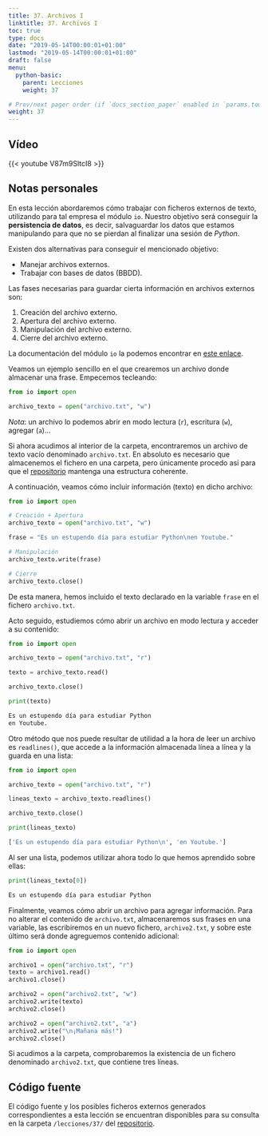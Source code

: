 ```yaml
---
title: 37. Archivos I
linktitle: 37. Archivos I
toc: true
type: docs
date: "2019-05-14T00:00:01+01:00"
lastmod: "2019-05-14T00:00:01+01:00"
draft: false
menu:
  python-basic:
    parent: Lecciones
    weight: 37

# Prev/next pager order (if `docs_section_pager` enabled in `params.toml`)
weight: 37
---
```


## Vídeo

{{< youtube V87m9SltcI8 >}}

## Notas personales

En esta lección abordaremos cómo trabajar con ficheros externos de texto, utilizando para tal empresa el módulo `io`. Nuestro objetivo será conseguir la **persistencia de datos**, es decir, salvaguardar los datos que estamos manipulando para que no se pierdan al finalizar una sesión de *Python*.

Existen dos alternativas para conseguir el mencionado objetivo:

- Manejar archivos externos.
- Trabajar con bases de datos (BBDD).

Las fases necesarias para guardar cierta información en archivos externos son:

1. Creación del archivo externo.
2. Apertura del archivo externo.
3. Manipulación del archivo externo.
4. Cierre del archivo externo.

La documentación del módulo `io` la podemos encontrar en [este enlace](https://docs.python.org/3/library/io.html).

Veamos un ejemplo sencillo en el que crearemos un archivo donde almacenar una frase. Empecemos tecleando:

```python
from io import open

archivo_texto = open("archivo.txt", "w")
```

*Nota*: un archivo lo podemos abrir en modo lectura (`r`), escritura (`w`), agregar (`a`)... 

Si ahora acudimos al interior de la carpeta, encontraremos un archivo de texto vacío denominado `archivo.txt`. En absoluto es necesario que almacenemos el fichero en una carpeta, pero únicamente procedo así para que el [repositorio](https://github.com/ImAlexisSaez/curso-python-desde-0) mantenga una estructura coherente.

A continuación, veamos cómo incluir información (texto) en dicho archivo:

```python
from io import open

# Creación + Apertura
archivo_texto = open("archivo.txt", "w")

frase = "Es un estupendo día para estudiar Python\nen Youtube."

# Manipulación
archivo_texto.write(frase)

# Cierre
archivo_texto.close()
```

De esta manera, hemos incluido el texto declarado en la variable `frase` en el fichero `archivo.txt`.

Acto seguido, estudiemos cómo abrir un archivo en modo lectura y acceder a su contenido:

```python
from io import open

archivo_texto = open("archivo.txt", "r")

texto = archivo_texto.read()

archivo_texto.close()

print(texto)
```

```bash
Es un estupendo día para estudiar Python
en Youtube.
```

Otro método que nos puede resultar de utilidad a la hora de leer un archivo es `readlines()`, que accede a la información almacenada línea a línea y la guarda en una lista:

```python
from io import open

archivo_texto = open("archivo.txt", "r")

lineas_texto = archivo_texto.readlines()

archivo_texto.close()

print(lineas_texto)
```

```bash
['Es un estupendo día para estudiar Python\n', 'en Youtube.']
```

Al ser una lista, podemos utilizar ahora todo lo que hemos aprendido sobre ellas:

```python
print(lineas_texto[0])
```

```bash
Es un estupendo día para estudiar Python
```

Finalmente, veamos cómo abrir un archivo para agregar información. Para no alterar el contenido de `archivo.txt`, almacenaremos sus frases en una variable, las escribiremos en un nuevo fichero, `archivo2.txt`, y sobre este último será donde agreguemos contenido adicional:

```python
from io import open

archivo1 = open("archivo.txt", "r")
texto = archivo1.read()
archivo1.close()

archivo2 = open("archivo2.txt", "w")
archivo2.write(texto)
archivo2.close()

archivo2 = open("archivo2.txt", "a")
archivo2.write("\n¡Mañana más!")
archivo2.close()
```

Si acudimos a la carpeta, comprobaremos la existencia de un fichero denominado `archivo2.txt`, que contiene tres líneas.

## Código fuente

El código fuente y los posibles ficheros externos generados correspondientes a esta lección se encuentran disponibles para su consulta en la carpeta `/lecciones/37/` del [repositorio](https://github.com/ImAlexisSaez/curso-python-desde-0).
